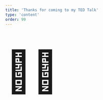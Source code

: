 ```yaml
---
title: 'Thanks for coming to my TED Talk'
type: 'content'
order: 99
---
```


<h1 class="text-center" style="font-size: 8rem; margin-top: 4rem;">🙏🏻</h1>
